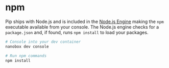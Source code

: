 # npm

Pip ships with Node.js and is included in the [Node.js Engine](https://github.com/nanobox-io/nanobox-engine-nodejs) making the `npm` executable available from your console. The Node.js engine checks for a `package.json` and, if found, runs `npm install` to load your packages.

```bash
# Console into your dev container
nanobox dev console

# Run npm commands
npm install
```
